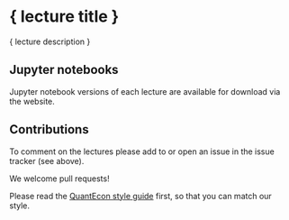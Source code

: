 # { lecture title }

{ lecture description }

## Jupyter notebooks

Jupyter notebook versions of each lecture are available for download
via the website.

## Contributions

To comment on the lectures please add to or open an issue in the issue tracker (see above).

We welcome pull requests!  

Please read the [QuantEcon style guide](https://manual.quantecon.org/intro.html) first, so that you can match our style.
